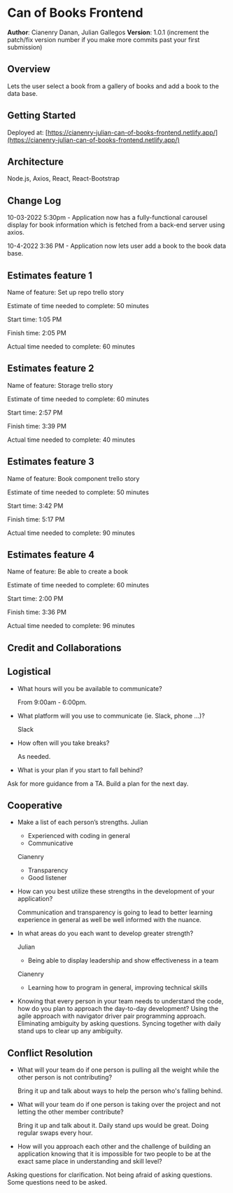 # Can of Books Frontend

**Author**: Cianenry Danan, Julian Gallegos
**Version**: 1.0.1 (increment the patch/fix version number if you make more commits past your first submission)

## Overview

Lets the user select a book from a gallery of books and add a book to the data base.

## Getting Started
Deployed at: [https://cianenry-julian-can-of-books-frontend.netlify.app/](https://cianenry-julian-can-of-books-frontend.netlify.app/)

## Architecture
Node.js, Axios, React, React-Bootstrap

## Change Log

10-03-2022 5:30pm - Application now has a fully-functional carousel display for book information which is fetched from a back-end server using axios.  

10-4-2022 3:36 PM - Application now lets user add a book to the book data base.

## Estimates feature 1

Name of feature: Set up repo trello story

Estimate of time needed to complete: 50 minutes

Start time: 1:05 PM

Finish time: 2:05 PM

Actual time needed to complete: 60 minutes

## Estimates feature 2

Name of feature: Storage trello story

Estimate of time needed to complete: 60 minutes

Start time: 2:57 PM

Finish time: 3:39 PM

Actual time needed to complete: 40 minutes

## Estimates feature 3

Name of feature: Book component trello story

Estimate of time needed to complete: 50 minutes

Start time: 3:42 PM

Finish time: 5:17 PM

Actual time needed to complete: 90 minutes

## Estimates feature 4

Name of feature: Be able to create a book

Estimate of time needed to complete: 60 minutes

Start time: 2:00 PM

Finish time: 3:36 PM

Actual time needed to complete: 96 minutes

## Credit and Collaborations
<!-- Give credit (and a link) to other people or resources that helped you build this application. -->

## Logistical

* What hours will you be available to communicate?
  
  From 9:00am - 6:00pm.

* What platform will you use to communicate (ie. Slack, phone …)?
  
  Slack

* How often will you take breaks?
  
	As needed.

* What is your plan if you start to fall behind?

Ask for more guidance from a TA. Build a plan for the next day.

## Cooperative

* Make a list of each person’s strengths.
  Julian

	* Experienced with coding in general
	* Communicative
  
	Cianenry
	* Transparency
	* Good listener
  
* How can you best utilize these strengths in the development of your application?
  
	Communication and transparency is going to lead to better learning experience in general as well be well informed with the nuance.
  
* In what areas do you each want to develop greater strength?
  
	Julian

	* Being able to display leadership and show effectiveness in a team
  
  Cianenry
	
  * Learning how to program in general, improving technical skills


* Knowing that every person in your team needs to understand the code, how do you plan to approach the day-to-day development?
  Using the agile approach with navigator driver pair programming approach. Eliminating ambiguity by asking questions. Syncing together with daily stand ups to clear up any ambiguity.


## Conflict Resolution

* What will your team do if one person is pulling all the weight while the other person is not contributing?
  
  Bring it up and talk about ways to help the person who's falling behind.

* What will your team do if one person is taking over the project and not letting the other member contribute?
  
  Bring it up and talk about it. Daily stand ups would be great. Doing regular swaps every hour.

* How will you approach each other and the challenge of building an application knowing that it is impossible for two people to be at the exact same place in understanding and skill level?

Asking questions for clarification. Not being afraid of asking questions. Some questions need to be asked.
